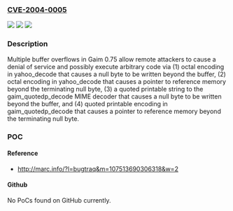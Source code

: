 ### [CVE-2004-0005](https://cve.mitre.org/cgi-bin/cvename.cgi?name=CVE-2004-0005)
![](https://img.shields.io/static/v1?label=Product&message=n%2Fa&color=blue)
![](https://img.shields.io/static/v1?label=Version&message=n%2Fa&color=blue)
![](https://img.shields.io/static/v1?label=Vulnerability&message=n%2Fa&color=brighgreen)

### Description

Multiple buffer overflows in Gaim 0.75 allow remote attackers to cause a denial of service and possibly execute arbitrary code via (1) octal encoding in yahoo_decode that causes a null byte to be written beyond the buffer, (2) octal encoding in yahoo_decode that causes a pointer to reference memory beyond the terminating null byte, (3) a quoted printable string to the gaim_quotedp_decode MIME decoder that causes a null byte to be written beyond the buffer, and (4) quoted printable encoding in gaim_quotedp_decode that causes a pointer to reference memory beyond the terminating null byte.

### POC

#### Reference
- http://marc.info/?l=bugtraq&m=107513690306318&w=2

#### Github
No PoCs found on GitHub currently.

